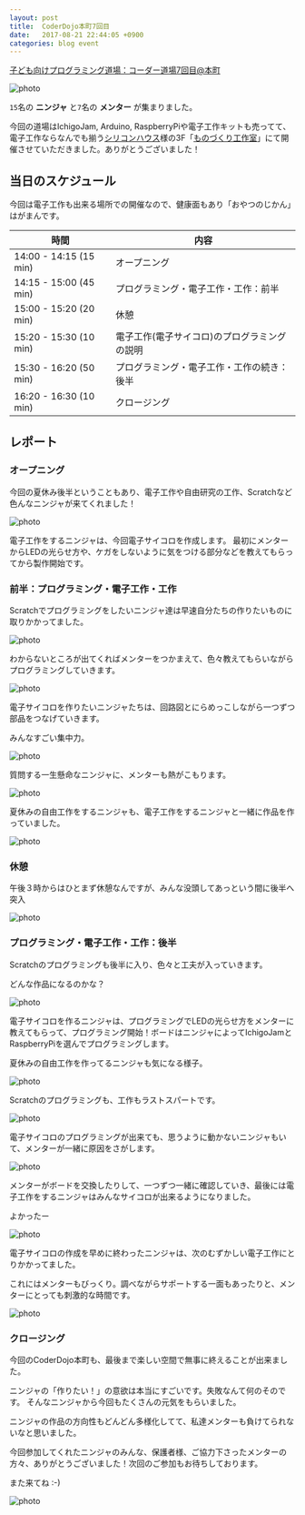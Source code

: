 ```yaml
---
layout: post
title:  CoderDojo本町7回目
date:   2017-08-21 22:44:05 +0900
categories: blog event
---
```


[子ども向けプログラミング道場：コーダー道場7回目@本町](https://coderdojo-hommachi.doorkeeper.jp/events/63270)

![photo](/assets/img/2017-08-20/DSC_0435.JPG)

`15`名の **ニンジャ** と`7`名の **メンター** が集まりました。

今回の道場はIchigoJam, Arduino, RaspberryPiや電子工作キットも売ってて、電子工作ならなんでも揃う[シリコンハウス](https://www.allmedia.co.jp/)様の3F「[ものづくり工作室](http://silicon.kyohritsu.com/monodukuri.html)」にて開催させていただきました。ありがとうございました！

## 当日のスケジュール

今回は電子工作も出来る場所での開催なので、健康面もあり「おやつのじかん」はがまんです。


時間                   | 内容
-----------------------|------
14:00 - 14:15 (15 min) | オープニング
14:15 - 15:00 (45 min) | プログラミング・電子工作・工作：前半
15:00 - 15:20 (20 min) | 休憩
15:20 - 15:30 (10 min) | 電子工作(電子サイコロ)のプログラミングの説明
15:30 - 16:20 (50 min) | プログラミング・電子工作・工作の続き：後半
16:20 - 16:30 (10 min) | クロージング

## レポート

### オープニング

今回の夏休み後半ということもあり、電子工作や自由研究の工作、Scratchなど色んなニンジャが来てくれました！

![photo](/assets/img/2017-08-20/DSC_0445.JPG)

電子工作をするニンジャは、今回電子サイコロを作成します。
最初にメンターからLEDの光らせ方や、ケガをしないように気をつける部分などを教えてもらってから製作開始です。

### 前半：プログラミング・電子工作・工作

Scratchでプログラミングをしたいニンジャ達は早速自分たちの作りたいものに取りかかってました。

![photo](/assets/img/2017-08-20/DSC_0447.JPG)

わからないところが出てくればメンターをつかまえて、色々教えてもらいながらプログラミングしていきます。

![photo](/assets/img/2017-08-20/DSC_0476.JPG)

電子サイコロを作りたいニンジャたちは、回路図とにらめっこしながら一つずつ部品をつなげていきます。

みんなすごい集中力。

![photo](/assets/img/2017-08-20/DSC_0448.JPG)

質問する一生懸命なニンジャに、メンターも熱がこもります。

![photo](/assets/img/2017-08-20/DSC_0456.JPG)

夏休みの自由工作をするニンジャも、電子工作をするニンジャと一緒に作品を作っていました。

![photo](/assets/img/2017-08-20/DSC_2947.JPG)

### 休憩

午後３時からはひとまず休憩なんですが、みんな没頭してあっという間に後半へ突入

![photo](/assets/img/2017-08-20/DSC_0467.JPG)

### プログラミング・電子工作・工作：後半

Scratchのプログラミングも後半に入り、色々と工夫が入っていきます。

どんな作品になるのかな？

![photo](/assets/img/2017-08-20/DSC_0475.JPG)

電子サイコロを作るニンジャは、プログラミングでLEDの光らせ方をメンターに教えてもらって、プログラミング開始！ボードはニンジャによってIchigoJamとRaspberryPiを選んでプログラミングします。

夏休みの自由工作を作ってるニンジャも気になる様子。

![photo](/assets/img/2017-08-20/DSC_2950.JPG)

Scratchのプログラミングも、工作もラストスパートです。

![photo](/assets/img/2017-08-20/DSC_0474.JPG)

電子サイコロのプログラミングが出来ても、思うように動かないニンジャもいて、メンターが一緒に原因をさがします。

![photo](/assets/img/2017-08-20/DSC_0478.JPG)

メンターがボードを交換したりして、一つずつ一緒に確認していき、最後には電子工作をするニンジャはみんなサイコロが出来るようになりました。

よかったー

![photo](/assets/img/2017-08-20/DSC_0477.JPG)

電子サイコロの作成を早めに終わったニンジャは、次のむずかしい電子工作にとりかかってました。

これにはメンターもびっくり。調べながらサポートする一面もあったりと、メンターにとっても刺激的な時間です。

![photo](/assets/img/2017-08-20/DSC_2949.JPG)

### クロージング

今回のCoderDojo本町も、最後まで楽しい空間で無事に終えることが出来ました。

ニンジャの「作りたい！」の意欲は本当にすごいです。失敗なんて何のそのです。
そんなニンジャから今回もたくさんの元気をもらいました。

ニンジャの作品の方向性もどんどん多様化してて、私達メンターも負けてられないなと思いました。

今回参加してくれたニンジャのみんな、保護者様、ご協力下さったメンターの方々、ありがとうございました！次回のご参加もお待ちしております。

また来てね :-)

![photo](/assets/img/2017-08-20/image_uploaded_from_ios_1024.jpg)

